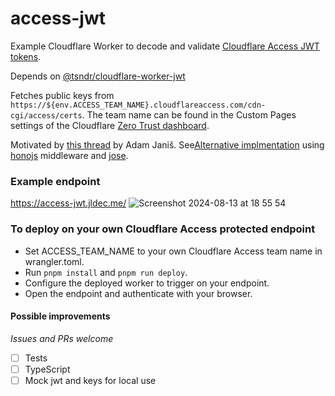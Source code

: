 # access-jwt

Example Cloudflare Worker to decode and validate [Cloudflare Access JWT tokens](https://developers.cloudflare.com/cloudflare-one/identity/authorization-cookie/validating-json).

Depends on [@tsndr/cloudflare-worker-jwt](https://github.com/tsndr/cloudflare-worker-jwt)

Fetches public keys from `https://${env.ACCESS_TEAM_NAME}.cloudflareaccess.com/cdn-cgi/access/certs`. The team name can be found in the Custom Pages settings of the Cloudflare [Zero Trust dashboard](https://one.dash.cloudflare.com).

Motivated by [this thread](https://x.com/adam_janis/status/1823330661140181204) by Adam Janiš. See[Alternative implmentation](https://gist.github.com/eidam/7fb298196a43b2c172245219c6dd7da1) using [honojs](https://hono.dev/) middleware and [jose](https://github.com/panva/jose).

### Example endpoint
https://access-jwt.jldec.me/
![Screenshot 2024-08-13 at 18 55 54](https://github.com/user-attachments/assets/443cb4c0-13e3-410f-8629-1c0d31b7d587)

### To deploy on your own Cloudflare Access protected endpoint
- Set ACCESS_TEAM_NAME to your own Cloudflare Access team name in wrangler.toml.
- Run `pnpm install` and `pnpm run deploy`.
- Configure the deployed worker to trigger on your endpoint.
- Open the endpoint and authenticate with your browser.

#### Possible improvements
_Issues and PRs welcome_

- [ ] Tests
- [ ] TypeScript
- [ ] Mock jwt and keys for local use
